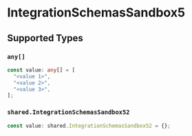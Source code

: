 # IntegrationSchemasSandbox5


## Supported Types

### `any[]`

```typescript
const value: any[] = [
  "<value 1>",
  "<value 2>",
  "<value 3>",
];
```

### `shared.IntegrationSchemasSandbox52`

```typescript
const value: shared.IntegrationSchemasSandbox52 = {};
```

